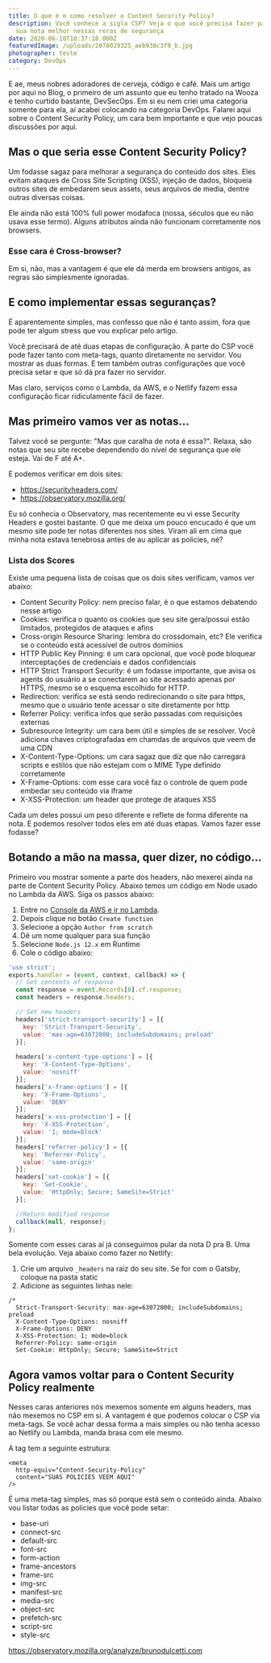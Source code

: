 ```yaml
---
title: O que é e como resolver o Content Security Policy?
description: Você conhece a sigla CSP? Veja o que você precisa fazer para deixar
  sua nota melhor nessas reras de segurança
date: 2020-06-10T10:37:18.000Z
featuredImage: /uploads/2078029325_aeb938c3f9_b.jpg
photographer: teste
category: DevOps
---
```

E ae, meus nobres adoradores de cerveja, código e café. Mais um artigo por aqui no Blog, o primeiro de um assunto que eu tenho tratado na Wooza e tenho curtido bastante, DevSecOps. Em si eu nem criei uma categoria somente para ela, aí acabei colocando na categoria DevOps. Falarei aqui sobre o Content Security Policy, um cara bem importante e que vejo poucas discussões por aqui.

## Mas o que seria esse Content Security Policy?

Um fodasse sagaz para melhorar a segurança do conteúdo dos sites. Eles evitam ataques de Cross Site Scripting (XSS), injeção de dados, bloqueia outros sites de embedarem seus assets, seus arquivos de media, dentre outras diversas coisas.

Ele ainda não está 100% full power modafoca (nossa, séculos que eu não usava esse termo). Alguns atributos ainda não funcionam corretamente nos browsers.

### Esse cara é Cross-browser?

Em si, não, mas a vantagem é que ele dá merda em browsers antigos, as regras são simplesmente ignoradas.

## E como implementar essas seguranças?

É aparentemente simples, mas confesso que não é tanto assim, fora que pode ter algum stress que vou explicar pelo artigo.

Você precisará de até duas etapas de configuração. A parte do CSP você pode fazer tanto com meta-tags, quanto diretamente no servidor. Vou mostrar as duas formas. E tem também outras configurações que você precisa setar e que só dá pra fazer no servidor.

Mas claro, serviços como o Lambda, da AWS, e o Netlify fazem essa configuração ficar ridiculamente fácil de fazer.

## Mas primeiro vamos ver as notas...

Talvez você se pergunte: "Mas que caralha de nota é essa?". Relaxa, são notas que seu site recebe dependendo do nível de segurança que ele esteja. Vai de F até A+.

E podemos verificar em dois sites:

* <https://securityheaders.com/>
* <https://observatory.mozilla.org/>

Eu só conhecia o Observatory, mas recentemente eu vi esse Security Headers e gostei bastante. O que me deixa um pouco encucado é que um mesmo site pode ter notas diferentes nos sites. Viram ali em cima que minha nota estava tenebrosa antes de au aplicar as policies, né?

### Lista dos Scores

Existe uma pequena lista de coisas que os dois sites verificam, vamos ver abaixo:

* Content Security Policy: nem preciso falar, é o que estamos debatendo nesse artigo
* Cookies: verifica o quanto os cookies que seu site gera/possui estão limitados, protegidos de ataques e afins
* Cross-origin Resource Sharing: lembra do crossdomain, etc? Ele verifica se o conteúdo está acessível de outros domínios
* HTTP Public Key Pinning: é um cara opcional, que você pode bloquear interceptações de credenciais e dados confidenciais
* HTTP Strict Transport Security: é um fodasse importante, que avisa os agents do usuário a se conectarem ao site acessado apenas por HTTPS, mesmo se o esquema escolhido for HTTP.
* Redirection: verifica se está sendo redirecionando o site para https, mesmo que o usuário tente acessar o site diretamente por http
* Referrer Policy: verifica infos que serão passadas com requisições externas
* Subresource Integrity: um cara bem útil e simples de se resolver. Você adiciona chaves criptografadas em chamdas de arquivos que veem de uma CDN
* X-Content-Type-Options: um cara sagaz que diz que não carregará scripts e estilos que não estejam com o MIME Type definido corretamente
* X-Frame-Options: com esse cara você faz o controle de quem pode embedar seu conteúdo via iframe
* X-XSS-Protection: um header que protege de ataques XSS

Cada um deles possui um peso diferente e reflete de forma diferente na nota. E podemos resolver todos eles em até duas etapas. Vamos fazer esse fodasse?

## Botando a mão na massa, quer dizer, no código...

Primeiro vou mostrar somente a parte dos headers, não mexerei ainda na parte de Content Security Policy. Abaixo temos um código em Node usado no Lambda da AWS. Siga os passos abaixo:

1. Entre no [Console da AWS e ir no Lambda](https://console.aws.amazon.com/lambda/home?region=us-east-1#/functions).
2. Depois clique no botão `Create function`
3. Selecione a opção `Author from scratch`
4. Dê um nome qualquer para sua função
5. Selecione `Node.js 12.x` em Runtime
6. Cole o código abaixo:

```javascript
'use strict';
exports.handler = (event, context, callback) => {
  // Get contents of response
  const response = event.Records[0].cf.response;
  const headers = response.headers;

  // Set new headers
  headers['strict-transport-security'] = [{
    key: 'Strict-Transport-Security',
    value: 'max-age=63072000; includeSubdomains; preload'
  }];
  
  headers['x-content-type-options'] = [{
    key: 'X-Content-Type-Options',
    value: 'nosniff'
  }];
  headers['x-frame-options'] = [{
    key: 'X-Frame-Options',
    value: 'DENY'
  }];
  headers['x-xss-protection'] = [{
    key: 'X-XSS-Protection',
    value: '1; mode=block'
  }];
  headers['referrer-policy'] = [{
    key: 'Referrer-Policy',
    value: 'same-origin'
  }];
  headers['set-cookie'] = [{
    key: 'Set-Cookie',
    value: 'HttpOnly; Secure; SameSite=Strict'
  }];

  //Return modified response
  callback(null, response);
};
```

Somente com esses caras aí já conseguimos pular da nota D pra B. Uma bela evolução. Veja abaixo como fazer no Netlify:

1. Crie um arquivo `_headers` na raiz do seu site. Se for com o Gatsby, coloque na pasta static
2. Adicione as seguintes linhas nele:

```shell
/*
  Strict-Transport-Security: max-age=63072000; includeSubdomains; preload
  X-Content-Type-Options: nosniff
  X-Frame-Options: DENY
  X-XSS-Protection: 1; mode=block
  Referrer-Policy: same-origin
  Set-Cookie: HttpOnly; Secure; SameSite=Strict
```

## Agora vamos voltar para o Content Security Policy realmente

Nesses caras anteriores nós mexemos somente em alguns headers, mas não mexemos no CSP em si. A vantagem é que podemos colocar o CSP via meta-tags. Se você achar dessa forma a mais simples ou não tenha acesso ao Netlify ou Lambda, manda brasa com ele mesmo.

A tag tem a seguinte estrutura:

```
<meta
  http-equiv="Content-Security-Policy"
  content="SUAS POLICIES VEEM AQUI"
/>

```

É uma meta-tag simples, mas só porque está sem o conteúdo ainda. Abaixo vou listar todas as policies que você pode setar:

* base-uri
* connect-src
* default-src
* font-src
* form-action
* frame-ancestors
* frame-src
* img-src
* manifest-src
* media-src
* object-src
* prefetch-src
* script-src
* style-src

<https://observatory.mozilla.org/analyze/brunodulcetti.com>